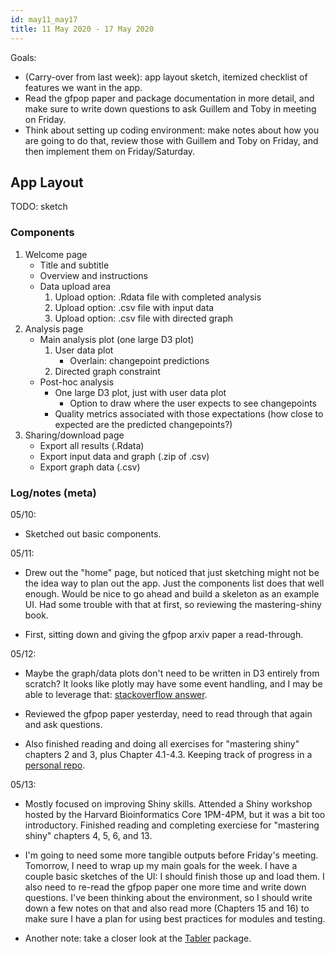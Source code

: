 ```yaml
---
id: may11_may17
title: 11 May 2020 - 17 May 2020
---
```



Goals:

* (Carry-over from last week): app layout sketch, itemized checklist of features we want in the app.
* Read the gfpop paper and package documentation in more detail, and make sure to write down questions to ask Guillem and Toby in meeting on Friday.
* Think about setting up coding environment: make notes about how you are going to do that, review those with Guillem and Toby on Friday, and then implement them on Friday/Saturday.

## App Layout

TODO: sketch

### Components

1. Welcome page
    * Title and subtitle
    * Overview and instructions
    * Data upload area
        1. Upload option: .Rdata file with completed analysis
        2. Upload option: .csv file with input data
        3. Upload option: .csv file with directed graph
2. Analysis page
    * Main analysis plot (one large D3 plot)
        1. User data plot
            * Overlain: changepoint predictions
        2. Directed graph constraint
    * Post-hoc analysis
        * One large D3 plot, just with user data plot
            * Option to draw where the user expects to see changepoints
        * Quality metrics associated with those expectations (how close to expected are the predicted changepoints?)
3. Sharing/download page
    * Export all results (.Rdata)
    * Export input data and graph (.zip of .csv)
    * Export graph data (.csv)

### Log/notes (meta)

05/10:

* Sketched out basic components.

05/11:

* Drew out the "home" page, but noticed that just sketching might not be the idea way to plan out the app. Just the components list does that well enough. Would be nice to go ahead and build a skeleton as an example UI. Had some trouble with that at first, so reviewing the mastering-shiny book.

* First, sitting down and giving the gfpop arxiv paper a read-through.

05/12: 

* Maybe the graph/data plots don't need to be written in D3 entirely from scratch? It looks like plotly may have some event handling, and I may be able to leverage that: [stackoverflow answer](https://stackoverflow.com/a/47407363/8290926). 

* Reviewed the gfpop paper yesterday, need to read through that again and ask questions. 

* Also finished reading and doing all exercises for "mastering shiny" chapters 2 and 3, plus Chapter 4.1-4.3. Keeping track of progress in a [personal repo](https://github.com/julianstanley/mastering-shiny-solutions).

05/13:

* Mostly focused on improving Shiny skills. Attended a Shiny workshop hosted by the Harvard Bioinformatics Core 1PM-4PM, but it was a bit too introductory. Finished reading and completing exerciese for "mastering shiny" chapters 4, 5, 6, and 13.

* I'm going to need some more tangible outputs before Friday's meeting. Tomorrow, I need to wrap up my main goals for the week. I have a couple basic sketches of the UI: I should finish those up and load them. I also need to re-read the gfpop paper one more time and write down questions. I've been thinking about the environment, so I should write down a few notes on that and also read more (Chapters 15 and 16) to make sure I have a plan for using best practices for modules and testing.

* Another note: take a closer look at the [Tabler](tabler.io) package.
